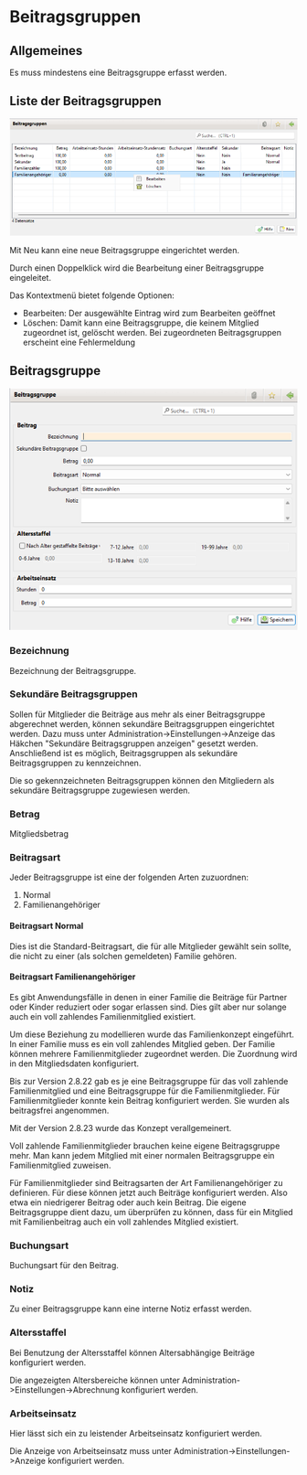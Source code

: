 # Beitragsgruppen

## Allgemeines

Es muss mindestens eine Beitragsgruppe erfasst werden.

## Liste der Beitragsgruppen

![](img/Beitragsgruppen.png)

Mit Neu kann eine neue Beitragsgruppe eingerichtet werden.

Durch einen Doppelklick wird die Bearbeitung einer Beitragsgruppe eingeleitet.

Das Kontextmenü bietet folgende Optionen:

* Bearbeiten: Der ausgewählte Eintrag wird zum Bearbeiten geöffnet
* Löschen: Damit kann eine Beitragsgruppe, die keinem Mitglied zugeordnet ist, gelöscht werden. Bei zugeordneten Beitragsgruppen erscheint eine Fehlermeldung

## Beitragsgruppe

![](img/Beitragsgruppe.png)

### Bezeichnung

Bezeichnung der Beitragsgruppe.

### Sekundäre Beitragsgruppen

Sollen für Mitglieder die Beiträge aus mehr als einer Beitragsgruppe abgerechnet werden, können sekundäre Beitragsgruppen eingerichtet werden. Dazu muss unter Administration->Einstellungen->Anzeige das Häkchen "Sekundäre Beitragsgruppen anzeigen" gesetzt werden. Anschließend ist es möglich, Beitragsgruppen als sekundäre Beitragsgruppen zu kennzeichnen.

Die so gekennzeichneten Beitragsgruppen können den Mitgliedern als sekundäre Beitragsgruppe zugewiesen werden.

### Betrag

Mitgliedsbetrag

### Beitragsart

Jeder Beitragsgruppe ist eine der folgenden Arten zuzuordnen:

1. Normal
2. Familienangehöriger

#### Beitragsart Normal

Dies ist die Standard-Beitragsart, die für alle Mitglieder gewählt sein sollte, die nicht zu einer (als solchen gemeldeten) Familie gehören.

#### Beitragsart Familienangehöriger

Es gibt Anwendungsfälle in denen in einer Familie die Beiträge für Partner oder Kinder reduziert oder sogar erlassen sind. Dies gilt aber nur solange auch ein voll zahlendes Familienmitglied existiert.

Um diese Beziehung zu modellieren wurde das Familienkonzept eingeführt. In einer Familie muss es ein voll zahlendes Mitglied geben. Der Familie können mehrere Familienmitglieder zugeordnet werden. Die Zuordnung wird in den Mitgliedsdaten konfiguriert.

Bis zur Version 2.8.22 gab es je eine Beitragsgruppe für das voll zahlende Familienmitglied und eine Beitragsgruppe für die Familienmitglieder. Für Familienmitglieder konnte kein Beitrag konfiguriert werden. Sie wurden als beitragsfrei angenommen.

Mit der Version 2.8.23 wurde das Konzept verallgemeinert.

Voll zahlende Familienmitglieder brauchen keine eigene Beitragsgruppe mehr. Man kann jedem Mitglied mit einer normalen Beitragsgruppe ein Familienmitglied zuweisen.

Für Familienmitglieder sind Beitragsarten der Art Familienangehöriger zu definieren. Für diese können jetzt auch Beiträge konfiguriert werden. Also etwa ein niedrigerer Beitrag oder auch kein Beitrag. Die eigene Beitragsgruppe dient dazu, um überprüfen zu können, dass für ein Mitglied mit Familienbeitrag auch ein voll zahlendes Mitglied existiert.

### Buchungsart

Buchungsart für den Beitrag.

### Notiz

Zu einer Beitragsgruppe kann eine interne Notiz erfasst werden.

### Altersstaffel

Bei Benutzung der Altersstaffel können Altersabhängige Beiträge konfiguriert werden.

Die angezeigten Altersbereiche können unter Administration->Einstellungen->Abrechnung konfiguriert werden.

### Arbeitseinsatz

Hier lässt sich ein zu leistender Arbeitseinsatz konfiguriert werden.

Die Anzeige von Arbeitseinsatz muss unter Administration->Einstellungen->Anzeige konfiguriert werden.
